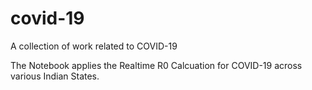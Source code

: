 # covid-19
A collection of work related to COVID-19

The Notebook applies the Realtime R0 Calcuation for COVID-19 across various Indian States.
